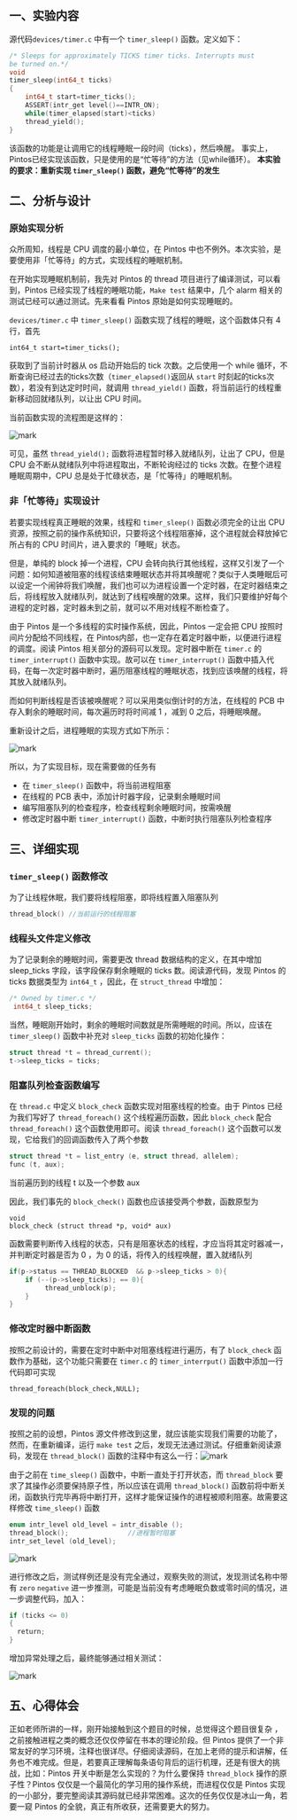 ## 一、实验内容

源代码`devices/timer.c` 中有一个 `timer_sleep()`  函数。定义如下：

```c++
/* Sleeps for approximately TICKS timer ticks. Interrupts must
be turned on.*/
void
timer_sleep(int64_t ticks)
{
    int64_t start=timer_ticks();
	ASSERT(intr_get level()==INTR_ON);
	while(timer_elapsed(start)<ticks)
	thread_yield();
}
```

该函数的功能是让调用它的线程睡眠一段时间（ticks），然后唤醒。
事实上，Pintos已经实现该函数，只是使用的是“忙等待”的方法（见while循环）。
**本实验的要求：重新实现 `timer_sleep()` 函数，避免“忙等待”的发生**

## 二、分析与设计

### 原始实现分析

众所周知，线程是 CPU 调度的最小单位，在 Pintos 中也不例外。本次实验，是要使用非「忙等待」的方式，实现线程的睡眠机制。

在开始实现睡眠机制前，我先对 Pintos 的 thread 项目进行了编译测试，可以看到，Pintos 已经实现了线程的睡眠功能，`Make test` 结果中，几个 alarm 相关的测试已经可以通过测试。先来看看 Pintos 原始是如何实现睡眠的。

`devices/timer.c` 中 `timer_sleep()`  函数实现了线程的睡眠，这个函数体只有 4 行，首先

```
int64_t start=timer_ticks();
```

获取到了当前计时器从 os 启动开始后的 tick 次数。之后使用一个 while 循环，不断查询已经过去的ticks次数（`timer_elapsed()`返回从 `start` 时刻起的ticks次数），若没有到达定时时间，就调用 `thread_yield()` 函数，将当前运行的线程重新移动回就绪队列，以让出 CPU 时间。

当前函数实现的流程图是这样的：

![mark](http://media.sumblog.cn/blog/20181123/fJp3tVuiweez.png?imageslim)

可见，虽然 `thread_yield();` 函数将进程暂时移入就绪队列，让出了 CPU，但是 CPU 会不断从就绪队列中将进程取出，不断轮询经过的 ticks 次数。在整个进程睡眠周期中，CPU 总是处于忙碌状态，是「忙等待」的睡眠机制。

### 非「忙等待」实现设计

若要实现线程真正睡眠的效果，线程和 `timer_sleep()` 函数必须完全的让出 CPU 资源，按照之前的操作系统知识，只要将这个线程阻塞掉，这个进程就会释放掉它所占有的 CPU 时间片，进入要求的「睡眠」状态。

但是，单纯的 block 掉一个进程，CPU 会转向执行其他线程，这样又引发了一个问题：如何知道被阻塞的线程该结束睡眠状态并将其唤醒呢？类似于人类睡眠后可以设定一个闹钟将我们唤醒，我们也可以为进程设置一个定时器，在定时器结束之后，将线程放入就绪队列，就达到了线程唤醒的效果。这样，我们只要维护好每个进程的定时器，定时器未到之前，就可以不用对线程不断检查了。

由于 Pintos 是一个多线程的实时操作系统，因此，Pintos 一定会把 CPU 按照时间片分配给不同线程，在 Pintos内部，也一定存在着定时器中断，以便进行进程的调度。阅读 Pintos 相关部分的源码可以发现。定时器中断在 `timer.c` 的 `timer_interrupt()` 函数中实现。故可以在 `timer_interrupt()` 函数中插入代码，在每一次定时器中断时，遍历阻塞线程的睡眠状态，找到应该唤醒的线程，将其放入就绪队列。

而如何判断线程是否该被唤醒呢？可以采用类似倒计时的方法，在线程的 PCB 中存入剩余的睡眠时间，每次遍历时将时间减 1 ，减到 0 之后，将睡眠唤醒。

重新设计之后，进程睡眠的实现方式如下所示：

![mark](http://media.sumblog.cn/blog/20181123/veDWRCEqK956.png?imageslim)

所以，为了实现目标，现在需要做的任务有

- 在 `timer_sleep()` 函数中，将当前进程阻塞
- 在线程的 PCB 表中，添加计时器字段，记录剩余睡眠时间
- 编写阻塞队列的检查程序，检查线程剩余睡眠时间，按需唤醒
- 修改定时器中断 `timer_interrupt()` 函数，中断时执行阻塞队列检查程序

## 三、详细实现

### `timer_sleep()` 函数修改

为了让线程休眠，我们要将线程阻塞，即将线程置入阻塞队列

```c++
thread_block() //当前运行的线程阻塞
```

### 线程头文件定义修改

为了记录剩余的睡眠时间，需要更改 thread 数据结构的定义，在其中增加 sleep_ticks 字段，该字段保存剩余睡眠的 ticks 数。阅读源代码，发现 Pintos 的 ticks 数据类型为 `int64_t` ，因此，在 `struct_thread` 中增加：

```c++
/* Owned by timer.c */
 int64_t sleep_ticks;
```

当然，睡眠刚开始时，剩余的睡眠时间数就是所需睡眠的时间。所以，应该在 `timer_sleep()` 函数中补充对 `sleep_ticks`  函数的初始化操作：

```c++
struct thread *t = thread_current();
t->sleep_ticks = ticks;
```

### 阻塞队列检查函数编写

在 `thread.c` 中定义 `block_check` 函数实现对阻塞线程的检查。由于 Pintos 已经为我们写好了 `thread_foreach()` 这个线程遍历函数，因此 `block_check` 配合 `thread_foreach()` 这个函数使用即可。阅读 `thread_foreach()` 这个函数可以发现，它给我们的回调函数传入了两个参数

```c++
struct thread *t = list_entry (e, struct thread, allelem);
func (t, aux);
```

当前遍历到的线程 t 以及一个参数 aux

因此，我们事先的 `block_check()` 函数也应该接受两个参数，函数原型为

```
void
block_check (struct thread *p, void* aux)
```

函数需要判断传入线程的状态，只有是阻塞状态的线程，才应当将其定时器减一，并判断定时器是否为 0 ，为 0 的话，将传入的线程唤醒，置入就绪队列

```c++
if(p->status == THREAD_BLOCKED  && p->sleep_ticks > 0){
    if (--(p->sleep_ticks); == 0){
   		 thread_unblock(p);
    }
}
```

### 修改定时器中断函数

按照之前设计的，需要在定时中断中对阻塞线程进行遍历，有了 `block_check` 函数作为基础，这个功能只需要在 `timer.c` 的 `timer_interrput()` 函数中添加一行代码即可实现

```
thread_foreach(block_check,NULL);
```

### 发现的问题

按照之前的设想，Pintos 源文件修改到这里，就应该能实现我们需要的功能了，然而，在重新编译，运行 `make test`  之后，发现无法通过测试。仔细重新阅读源码，发现在 `thread_block()` 函数的注释中有这么一行：![mark](http://media.sumblog.cn/blog/20181124/RKU6OqNHcaLb.png?imageslim)

由于之前在 `time_sleep()` 函数中，中断一直处于打开状态，而 `thread_block` 要求了其操作必须要保持原子性，所以应该在调用 `thread_block()` 函数前将中断关闭，函数执行完毕再将中断打开，这样才能保证操作的进程被顺利阻塞。故需要这样修改 `time_sleep()` 函数

```c++
enum intr_level old_level = intr_disable ();
thread_block();               //进程暂时阻塞
intr_set_level (old_level);
```

![mark](http://media.sumblog.cn/blog/20181124/yVCb8De44kgI.png?imageslim)

进行修改之后，测试样例还是没有完全通过，观察失败的测试，发现测试名称中带有 `zero` `negative` 进一步推测，可能是当前没有考虑睡眠负数或零时间的情况，进一步调整代码，加入：

```v
if (ticks <= 0)
{
  return;
}
```

增加异常处理之后，最终能够通过相关测试：

![mark](http://media.sumblog.cn/blog/20181124/zMfOqeFqzw3w.png?imageslim)



## 五、心得体会

正如老师所讲的一样，刚开始接触到这个题目的时候，总觉得这个题目很复杂 ，之前接触进程之类的概念还仅仅停留在书本的理论阶段。但 Pintos 提供了一个非常友好的学习环境，注释也很详尽。仔细阅读源码，在加上老师的提示和讲解，任务也不难完成。但是，若要真正理解每条语句背后的运行机理，还是有很大的挑战，比如：Pintos 开关中断是怎么实现的？为什么要保持 `thread_block` 操作的原子性？Pintos 仅仅是一个最简化的学习用的操作系统，而进程仅仅是 Pintos 实现的一小部分，要完整阅读其源码就已经非常困难。这次的任务仅仅是冰山一角，若要一窥 Pintos 的全貌，真正有所收获，还需要更大的努力。